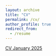 ```yaml
---
layout: archive
title: "CV"
permalink: /cv/
author_profile: true
redirect_from:
  - /resume
---
```


[CV January 2025](https://github.com/hdydenairn/hdydenairn.github.io/blob/master/_cv/cv_012025.pdf)
